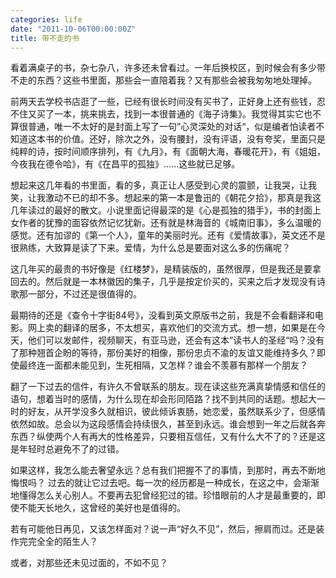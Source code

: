 ```yaml
---
categories: life
date: "2011-10-06T00:00:00Z"
title: 带不走的书
---
```

看着满桌子的书，杂七杂八，许多还未曾看过。一年后换校区，到时候会有多少带不走的东西？这些书里面，那些会一直陪着我？又有那些会被我匆匆地处理掉。


前两天去学校书店逛了一些，已经有很长时间没有买书了，正好身上还有些钱，忍不住又买了一本，挑来挑去，找到一本很普通的《海子诗集》。我觉得其实它也不算很普通，唯一不太好的是封面上写了一句”心灵深处的对话“，似是编者怕读者不知道这本书的价值。还好，除次之外，没有腰封，没有评语，没有夸奖，里面只是纯粹的诗，按时间顺序排列，有《九月》，有《面朝大海，春暖花开》，有《姐姐，今夜我在德令哈》，有《在昌平的孤独》......这些就已足够。
        
想起来这几年看的书里面，看的多，真正让人感受到心灵的震颤，让我哭，让我笑，让我激动不已的却不多。想起来的第一本是鲁迅的《朝花夕拾》，那真是我这几年读过的最好的散文。小说里面记得最深的是《心是孤独的猎手》，书的封面上女作者的犹豫的面容依然记忆犹新。还有就是林海音的《城南旧事》，多么温暖的感觉。还有加谬的《第一个人》，童年的美丽时光。还有《爱情故事》，英文还不是很熟练，大致算是读了下来。爱情，为什么总是要面对这么多的伤痛呢？
         
这几年买的最贵的书好像是《红楼梦》，是精装版的，虽然很厚，但是我还是要拿回去的。然后就是一本林徽因的集子，几乎是按定价买的，买来之后才发现没有诗歌那一部分，不过还是很值得的。
         
最期待的还是《查令十字街84号》，没看到英文原版书之前，我是不会看翻译和电影。网上卖的翻译的居多，不太想买，喜欢他们的交流方式。想一想，如果是在今天，他们可以发邮件，视频聊天，有亚马逊，还会有这本”读书人的圣经“吗？没有了那种翘首企盼的等待，那份美好的相像，那份忠贞不渝的友谊又能维持多久？即使最终连一面都未能见到，生死相隔，又怎样？谁会不羡慕有那样一个朋友？
        
翻了一下过去的信件，有许久不曾联系的朋友。现在读这些充满真挚情感和信任的语句，想着当时的感情，为什么现在却会形同陌路？找不到共同的话题。想起大一时的好友，从开学没多久就相识，彼此倾诉衷肠，她恋爱，虽然联系少了，但感情依然如故。总会以为这段感情会持续很久，甚至到永远。谁会想到一年之后就各奔东西？纵使两个人有再大的性格差异，只要相互信任，又有什么大不了的？还是这是年轻时总避免不了的过错。
        
如果这样，我怎么能去奢望永远？总有我们把握不了的事情，到那时，再去不断地悔恨吗？
过去的就让它过去吧。每一次的经历都是一种成长，在这之中，会渐渐地懂得怎么关心别人。不要再去犯曾经犯过的错。珍惜眼前的人才是最重要的，即使不能天长地久，这曾经的美好也是值得的。
        
若有可能他日再见，又该怎样面对？说一声“好久不见”，然后，擦肩而过。还是装作完完全全的陌生人？

或者，对那些还未见过面的，不如不见？
